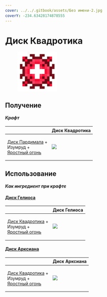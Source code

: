 ```yaml
---
cover: ../../.gitbook/assets/Без имени-2.jpg
coverY: -234.63428174878555
---
```


# Диск Квадротика

<figure><img src="../../.gitbook/assets/quadrotic_disk_128.png" alt=""><figcaption></figcaption></figure>

## Получение

#### _Крафт_

|                                                                                                                  |  Диск Квадротика                               |
| ---------------------------------------------------------------------------------------------------------------- | ---------------------------------------------- |
| <p><a href="pardimal_disk.md">Диск Пардимала</a> +<br>Изумруд +<br><a href="fury_fire.md">Яростный огонь</a></p> | ![](../../.gitbook/assets/quadrotic\_disk.png) |

## Использование

#### _Как ингредиент при крафте_

#### [Диск Гелиоса](heliosis_disk.md)

|                                                                                                                    |  Диск Гелиоса                                 |
| ------------------------------------------------------------------------------------------------------------------ | --------------------------------------------- |
| <p><a href="quadrotic_disk.md">Диск Квадротика</a> +<br>Изумруд +<br><a href="fury_fire.md">Яростный огонь</a></p> | ![](../../.gitbook/assets/heliosis\_disk.png) |

#### [Диск Арксиана](arksiane_disk.md)

|                                                                                                                    |  Диск Арксиана                                |
| ------------------------------------------------------------------------------------------------------------------ | --------------------------------------------- |
| <p><a href="quadrotic_disk.md">Диск Квадротика</a> +<br>Изумруд +<br><a href="fury_fire.md">Яростный огонь</a></p> | ![](../../.gitbook/assets/arksiane\_disk.png) |

